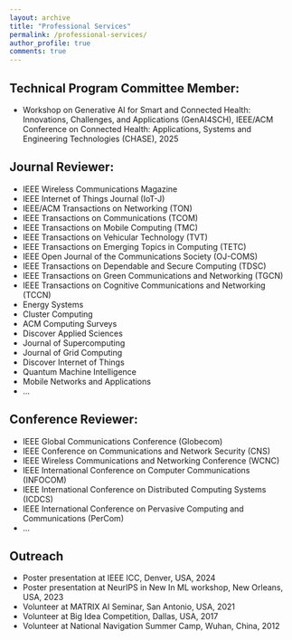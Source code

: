```yaml
---
layout: archive
title: "Professional Services"
permalink: /professional-services/
author_profile: true
comments: true
---
```


Technical Program Committee Member:
---
- Workshop on Generative AI for Smart and Connected Health: Innovations, Challenges, and Applications (GenAI4SCH), IEEE/ACM Conference on Connected Health: Applications, Systems and Engineering Technologies (CHASE), 2025 

Journal Reviewer:
------
- IEEE Wireless Communications Magazine
- IEEE Internet of Things Journal (IoT-J)
- IEEE/ACM Transactions on Networking (TON)
- IEEE Transactions on Communications (TCOM)
- IEEE Transactions on Mobile Computing (TMC)
- IEEE Transactions on Vehicular Technology (TVT)
- IEEE Transactions on Emerging Topics in Computing (TETC)
- IEEE Open Journal of the Communications Society (OJ-COMS)
- IEEE Transactions on Dependable and Secure Computing (TDSC)
- IEEE Transactions on Green Communications and Networking (TGCN)
- IEEE Transactions on Cognitive Communications and Networking (TCCN)
- Energy Systems
- Cluster Computing
- ACM Computing Surveys
- Discover Applied Sciences
- Journal of Supercomputing
- Journal of Grid Computing
- Discover Internet of Things
- Quantum Machine Intelligence
- Mobile Networks and Applications
- ...

Conference Reviewer:
------
- IEEE Global Communications Conference (Globecom)
- IEEE Conference on Communications and Network Security (CNS)
- IEEE Wireless Communications and Networking Conference (WCNC)
- IEEE International Conference on Computer Communications (INFOCOM)
- IEEE International Conference on Distributed Computing Systems (ICDCS)
- IEEE International Conference on Pervasive Computing and Communications (PerCom)
- ...


Outreach
------
- Poster presentation at IEEE ICC, Denver, USA, 2024
- Poster presentation at NeurIPS in New In ML workshop, New Orleans, USA, 2023
- Volunteer at MATRIX AI Seminar, San Antonio, USA, 2021
- Volunteer at Big Idea Competition, Dallas, USA, 2017
- Volunteer at National Navigation Summer Camp, Wuhan, China, 2012

